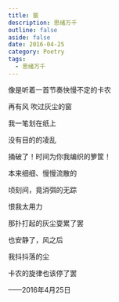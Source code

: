 ```yaml
---
title: 窗
description: 思绪万千
outline: false
aside: false
date: 2016-04-25
category: Poetry
tags:
  - 思绪万千
---
```


<!--@include: ../../../.vitepress/template/PostCommon.md-->

像是听着一首节奏快慢不定的卡农

再有风 吹过灰尘的窗

我一笔划在纸上

没有目的的凌乱

捅破了！时间为你我编织的箩筐！

本来细细、慢慢流散的

顷刻间，竟消弭的无踪

恨我太用力

那扑打起的灰尘耍累了罢

也安静了，风之后

我抖抖落的尘

卡农的旋律也该停了罢

——2016年4月25日